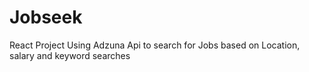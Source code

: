 # Jobseek
React Project Using Adzuna Api to search for Jobs based on Location, salary and keyword searches
